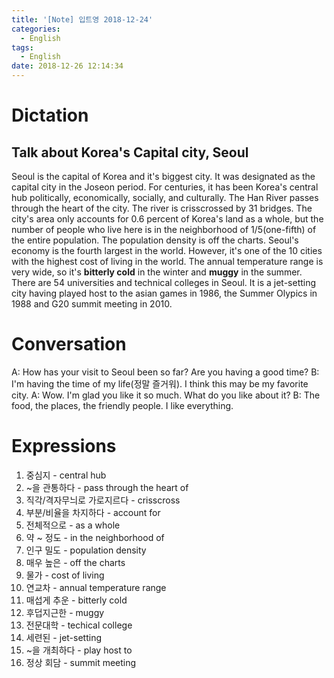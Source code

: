 ```yaml
---
title: '[Note] 입트영 2018-12-24'
categories:
  - English
tags:
  - English
date: 2018-12-26 12:14:34
---
```


# Dictation

## Talk about Korea's Capital city, Seoul

Seoul is the capital of Korea and it's biggest city. It was designated as the capital city in the Joseon period. For centuries, it has been Korea's central hub politically, economically, socially, and culturally. The Han River passes through the heart of the city. The river is crisscrossed by 31 bridges. The city's area only accounts for 0.6 percent of Korea's land as a whole, but the number of people who live here is in the neighborhood of 1/5(one-fifth) of the entire population. The population density is off the charts. Seoul's economy is the fourth largest in the world. However, it's one of the 10 cities with the highest cost of living in the world. The annual temperature range is very wide, so it's **bitterly cold** in the winter and **muggy** in the summer. There are 54 universities and technical colleges in Seoul. It is a jet-setting city having played host to the asian games in 1986, the Summer Olypics in 1988 and G20 summit meeting in 2010.

# Conversation

A: How has your visit to Seoul been so far? Are you having a good time?
B: I'm having the time of my life(정말 즐거워). I think this may be my favorite city.
A: Wow. I'm glad you like it so much. What do you like about it?
B: The food, the places, the friendly people. I like everything.

# Expressions

1. 중심지 - central hub
2. ~을 관통하다 - pass through the heart of 
3. 직각/격자무늬로 가로지르다 - crisscross
4. 부분/비율을 차지하다 - account for
5. 전체적으로 - as a whole
6. 약 ~ 정도 - in the neighborhood of 
7. 인구 밀도 - population density
8. 매우 높은 - off the charts
9. 물가 - cost of living
10. 연교차 - annual temperature range
11. 매섭게 추운 - bitterly cold
12. 후덥지근한 - muggy
13. 전문대학 - techical college
14. 세련된 - jet-setting 
15. ~을 개최하다 - play host to
16. 정상 회담 - summit meeting
